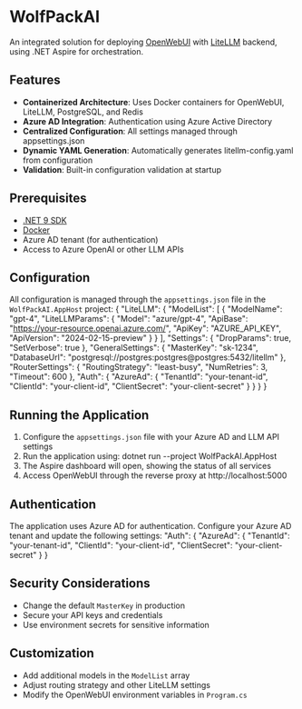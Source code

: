 # WolfPackAI

An integrated solution for deploying [OpenWebUI](https://github.com/open-webui/open-webui) with [LiteLLM](https://github.com/berriai/litellm) backend, using .NET Aspire for orchestration.

## Features

- **Containerized Architecture**: Uses Docker containers for OpenWebUI, LiteLLM, PostgreSQL, and Redis
- **Azure AD Integration**: Authentication using Azure Active Directory
- **Centralized Configuration**: All settings managed through appsettings.json
- **Dynamic YAML Generation**: Automatically generates litellm-config.yaml from configuration
- **Validation**: Built-in configuration validation at startup

## Prerequisites

- [.NET 9 SDK](https://dotnet.microsoft.com/download)
- [Docker](https://www.docker.com/products/docker-desktop)
- Azure AD tenant (for authentication)
- Access to Azure OpenAI or other LLM APIs

## Configuration

All configuration is managed through the `appsettings.json` file in the `WolfPackAI.AppHost` project:
{
  "LiteLLM": {
    "ModelList": [
      {
        "ModelName": "gpt-4",
        "LiteLLMParams": {
          "Model": "azure/gpt-4",
          "ApiBase": "https://your-resource.openai.azure.com/",
          "ApiKey": "AZURE_API_KEY",
          "ApiVersion": "2024-02-15-preview"
        }
      }
    ],
    "Settings": {
      "DropParams": true,
      "SetVerbose": true
    },
    "GeneralSettings": {
      "MasterKey": "sk-1234",
      "DatabaseUrl": "postgresql://postgres:postgres@postgres:5432/litellm"
    },
    "RouterSettings": {
      "RoutingStrategy": "least-busy",
      "NumRetries": 3,
      "Timeout": 600
    },
    "Auth": {
      "AzureAd": {
        "TenantId": "your-tenant-id",
        "ClientId": "your-client-id",
        "ClientSecret": "your-client-secret"
      }
    }
  }
}
## Running the Application

1. Configure the `appsettings.json` file with your Azure AD and LLM API settings
2. Run the application using:
dotnet run --project WolfPackAI.AppHost
3. The Aspire dashboard will open, showing the status of all services
4. Access OpenWebUI through the reverse proxy at http://localhost:5000

## Authentication

The application uses Azure AD for authentication. Configure your Azure AD tenant and update the following settings:
"Auth": {
  "AzureAd": {
    "TenantId": "your-tenant-id",
    "ClientId": "your-client-id",
    "ClientSecret": "your-client-secret"
  }
}
## Security Considerations

- Change the default `MasterKey` in production
- Secure your API keys and credentials
- Use environment secrets for sensitive information

## Customization

- Add additional models in the `ModelList` array
- Adjust routing strategy and other LiteLLM settings
- Modify the OpenWebUI environment variables in `Program.cs`